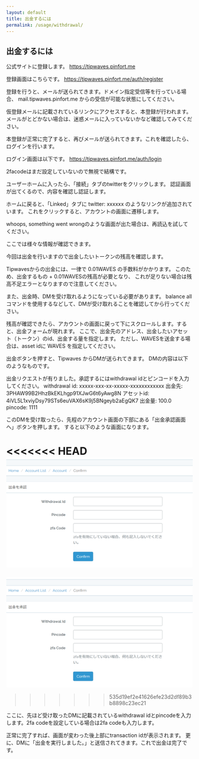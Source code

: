```yaml
---
layout: default
title: 出金するには
permalink: /usage/withdrawal/
---
```


## 出金するには

公式サイトに登録します。
<https://tipwaves.pinfort.me>

登録画面はこちらです。
<https://tipwaves.pinfort.me/auth/register>

登録を行うと、メールが送られてきます。ドメイン指定受信等を行っている場合、
mail.tipwaves.pinfort.me からの受信が可能な状態にしてください。

仮登録メールに記載されているリンクにアクセスすると、本登録が行われます。
メールがとどかない場合は、迷惑メールに入っていないかなど確認してみてください。

本登録が正常に完了すると、再びメールが送られてきます。これを確認したら、ログインを行います。

ログイン画面は以下です。
<https://tipwaves.pinfort.me/auth/login>

2facodeはまだ設定していないので無視で結構です。

ユーザーホームに入ったら、「接続」タブのtwitterをクリックします。
認証画面が出てくるので、内容を確認し認証します。

ホームに戻ると、「Linked」タブに twitter: xxxxxx のようなリンクが追加されています。
これをクリックすると、アカウントの画面に遷移します。

whoops, something went wrongのような画面が出た場合は、再読込を試してください。

ここでは様々な情報が確認できます。

今回は出金を行いますので出金したいトークンの残高を確認します。

Tipwavesからの出金には、一律で 0.01WAVES の手数料がかかります。
このため、出金するもの + 0.01WAVESの残高が必要となり、
これが足りない場合は残高不足エラーとなりますので注意してください。

また、出金時、DMを受け取れるようになっている必要があります。
balance all コマンドを使用するなどして、DMが受け取れることを確認してから行ってください。

残高が確認できたら、アカウントの画面に戻って下にスクロールします。すると、出金フォームが現れます。
ここで、出金先のアドレス、出金したいアセット（トークン）のid、出金する量を指定します。
ただし、WAVESを送金する場合は、asset idに WAVES を指定してください。

出金ボタンを押すと、Tipwaves からDMが送られてきます。
DMの内容は以下のようなものです。

出金リクエストが有りました。承認するにはwithdrawal idとピンコードを入力してください。
withdrawal id: xxxxx-xxx-xx-xxxxx-xxxxxxxxxxxx
出金先: 3PHAW99B2HhzBkEKLhgp91XJwG6t6yAwg8N
アセットid: 4iVL5L1xviyDsy79STs6euVAX6sK9j5BNgeyb2aEgQK7
出金量: 100.0
pincode: 1111

このDMを受け取ったら、先程のアカウント画面の下部にある「出金承認画面へ」ボタンを押します。
すると以下のような画面になります。

<<<<<<< HEAD
![出金承認画面](../../images/withdrawal-confirm.png)
=======
![出金承認画面](/images/withdrawal-confirm.png)
>>>>>>> 535d19ef2e41626efe23d2df89b3b8898c23ec21

ここに、先ほど受け取ったDMに記載されているwithdrawal idとpincodeを入力します。2fa codeを設定している場合は2fa codeも入力します。

正常に完了すれば、画面が変わった後上部にtransaction idが表示されます。
更に、DMに「出金を実行しました。」と送信されてきます。これで出金は完了です。
